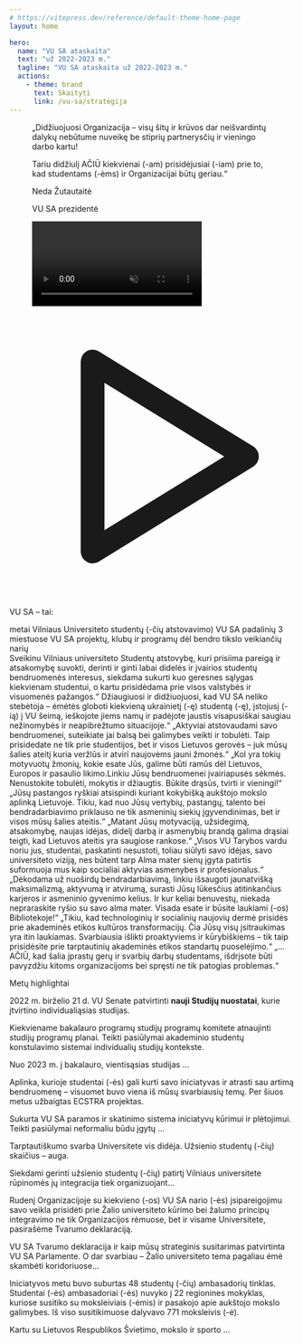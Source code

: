 ```yaml
---
# https://vitepress.dev/reference/default-theme-home-page
layout: home

hero:
  name: "VU SA ataskaita"
  text: "už 2022-2023 m."
  tagline: "VU SA ataskaita už 2022-2023 m."
  actions:
    - theme: brand
      text: Skaityti
      link: /vu-sa/strategija
---
```


<!-- TODO: koks yra pats pirmas CTA nunešamas puslapis? -->

<script setup lang="ts">
import 'vue3-carousel/dist/carousel.css'
import { Carousel, Slide, Pagination, Navigation } from 'vue3-carousel'
import TestimonialElement from "../components/TestimonialElement1.vue";
import NumberStatistic from "../components/NumberStatistic.vue";
import ElementWithBg from "../components/ElementWithBg.vue";
import PersonAvatar from "../components/PersonAvatar.vue";
import { biuras } from "../data/bendruomene.ts";

</script>

<section class="lg:px-2 px-1.5 isolate mb-8">
  <div class="max-w-5xl mx-auto p-4 relative">
    <figure class="flex flex-col md:flex-row">
      <figcaption class="leading-6 my-8 px-6 text-left md:w-1/2 order-2 md:order-1 flex flex-col">
          <p class="text-md font-medium italic mb-4">„Didžiuojuosi Organizacija – visų šitų ir krūvos dar neišvardintų dalykų nebūtume nuveikę be stiprių partnerysčių ir vieningo darbo kartu!</p>
          <p class="font-bold mb-4">Tariu didžiulį AČIŪ kiekvienai (-am) prisidėjusiai (-iam) prie to, kad studentams (-ėms) ir Organizacijai būtų geriau.“</p>
        <PersonAvatar :src="biuras[0].avatar" size="small">
          <p class="text-sm font-bold">Neda Žutautaitė</p>
          <p class="opacity-80 text-sm">VU SA prezidentė</p>
        </PersonAvatar>
      </figcaption>
      <video playsinline autoplay controls muted class="md:w-1/2 mx-auto rounded-lg order-1 md:order-2 z-20 shadow-lg">
        <source src="/ataskaita-2023/video/Nedos-kalba.mp4" type="video/mp4">
        Your browser does not support the video tag.
      </video>
    </figure>
    <svg class="absolute w-32 h-32 text-[#bd28344a] dark:text-zinc-300/20 -left-12 -bottom-12" xmlns="http://www.w3.org/2000/svg" viewBox="0 0 24 24" stroke-width="2" stroke="currentColor" fill="none" stroke-linecap="round" stroke-linejoin="round">
   <path stroke="none" d="M0 0h24v24H0z" fill="none"></path>
   <path d="M7 4v16l13 -8z"></path>
</svg>
  </div>
</section>

<section class="lg:px-2 px-1.5 isolate my-12">
  <div class="max-w-6xl mx-auto">
    <p class="mx-auto w-fit text-4xl font-bold">VU SA – tai:</p>
    <div class="flex flex-col md:flex-row my-12 mx-auto justify-center gap-8">
      <NumberStatistic :end-number="34">metai Vilniaus Universiteto studentų (-čių atstovavimo)</NumberStatistic>
      <NumberStatistic :end-number="15">VU SA padalinių 3 miestuose</NumberStatistic>
      <NumberStatistic :end-number="20"> VU SA projektų, klubų ir programų </NumberStatistic>
      <NumberStatistic :end-number="1100" > dėl bendro tikslo veikiančių narių</NumberStatistic>
    </div>
  </div>
</section>

<section class="lg:px-2 px-1.5 isolate">
  <div class="max-w-6xl mx-auto">
    <Carousel :transition="600" :autoplay="4500" pause-autoplay-on-hover wrap-around>
      <Slide :index="0">
        <TestimonialElement class="p-4" img-src="/ataskaita-2023/img/sveikinimai/rektorius.jpg" person-name="prof. Rimvydas Petrauskas" person-position="Vilniaus universiteto Rektorius" href="/sveikinimai" button-text="Sveikinimo kalba">
        Sveikinu Vilniaus universiteto Studentų atstovybę, kuri prisiima pareigą
          ir atsakomybę suvokti, derinti ir ginti labai didelės ir įvairios
          studentų bendruomenės interesus, siekdama sukurti kuo geresnes sąlygas
          kiekvienam studentui, o kartu prisidėdama prie visos valstybės ir
          visuomenės pažangos.“
        </TestimonialElement>
      </Slide>
      <Slide :index="1">
        <TestimonialElement class="p-4" img-src="/ataskaita-2023/img/sveikinimai/MP-portretas.jpg" person-name="Ingrida Šimonytė" person-position="Lietuvos Respublikos Ministrė Pirmininkė" href="/sveikinimai" button-text="Sveikinimo kalba">
        Džiaugiuosi ir didžiuojuosi, kad VU SA neliko stebėtoja – ėmėtės
          globoti kiekvieną ukrainietį (-ę) studentą (-ę), įstojusį (-ią) į VU
          šeimą, ieškojote jiems namų ir padėjote jaustis visapusiškai saugiau
          nežinomybės ir neapibrėžtumo situacijoje.“
        </TestimonialElement>
      </Slide>
      <Slide :index="2">
        <TestimonialElement class="p-4" img-src="/ataskaita-2023/img/sveikinimai/20211231SMM0974.jpeg" person-name="Jurgita Šiugždinienė" person-position="LR Švietimo, mokslo ir sporto ministrė" href="/sveikinimai" button-text="Sveikinimo kalba">
        „Aktyviai atstovaudami savo bendruomenei, suteikiate jai balsą bei
        galimybes veikti ir tobulėti. Taip prisidedate ne tik prie studentijos,
        bet ir visos Lietuvos gerovės – juk mūsų šalies ateitį kuria veržlūs ir
        atviri naujovėms jauni žmonės.“
        </TestimonialElement>
      </Slide>
      <Slide :index="3">
        <TestimonialElement class="p-4" img-src="/ataskaita-2023/img/sveikinimai/vcn.jpeg" person-name="Viktorija Čmilytė-Nielsen" person-position="LR Seimo Pirmininkė" href="/sveikinimai" button-text="Sveikinimo kalba">
        „Kol yra tokių motyvuotų žmonių, kokie esate Jūs, galime būti ramūs dėl
        Lietuvos, Europos ir pasaulio likimo.Linkiu Jūsų bendruomenei įvairiapusės sėkmės. Nenustokite tobulėti,
        mokytis ir džiaugtis. Būkite drąsūs, tvirti ir vieningi!“
        </TestimonialElement>
      </Slide>
      <Slide :index="4">
        <TestimonialElement class="p-4" img-src="/ataskaita-2023/img/sveikinimai/zukauskas.jpeg" person-name="prof. Artūras Žukauskas" person-position="LR Seimo Švietimo ir mokslo komiteto pirmininkas" href="/sveikinimai" button-text="Sveikinimo kalba">
        „Jūsų pastangos ryškiai atsispindi kuriant kokybišką aukštojo mokslo aplinką Lietuvoje. Tikiu, kad nuo Jūsų vertybių, pastangų, talento  bei bendradarbiavimo priklauso ne tik asmeninių siekių įgyvendinimas, bet ir visos mūsų šalies ateitis.“
        </TestimonialElement>
      </Slide>
      <Slide :index="5">
        <TestimonialElement class="p-4" img-src="/ataskaita-2023/img/sveikinimai/DSC01335.jpg" person-name="prof. Eglė Lastauskienė" person-position="Vilniaus universiteto Senato pirmininkė" href="/sveikinimai" button-text="Sveikinimo kalba">
        „Matant Jūsų
          motyvaciją, užsidegimą, atsakomybę, naujas idėjas, didelį darbą ir
          asmenybių brandą galima drąsiai teigti, kad Lietuvos ateitis yra
          saugiose rankose.“
        </TestimonialElement>
      </Slide>
      <Slide :index="6">
        <TestimonialElement class="p-4" img-src="/ataskaita-2023/img/sveikinimai/Radzeviciene.5M5A1668r_3.jpg" person-name="dr. Eglė Radzevičienė" person-position="Vilniaus universiteto Tarybos pirmininkė" href="/sveikinimai" button-text="Sveikinimo kalba">
        „Visos VU Tarybos vardu noriu jus, studentai, paskatinti nesustoti,
          toliau siūlyti savo idėjas, savo universiteto viziją, nes būtent tarp
          Alma mater sienų įgyta patirtis suformuoja mus kaip socialiai aktyvias
          asmenybes ir profesionalus.“
        </TestimonialElement>
      </Slide>
      <Slide :index="7">
        <TestimonialElement class="p-4" img-src="/ataskaita-2023/img/sveikinimai/ik.jpeg" person-name="Irena Krivienė" person-position="VU bibliotekos generalinė direktorė" href="/sveikinimai" button-text="Sveikinimo kalba">
        „Dėkodama už nuoširdų bendradarbiavimą, linkiu išsaugoti jaunatvišką
          maksimalizmą, aktyvumą ir atvirumą, surasti Jūsų lūkesčius atitinkančius
          karjeros ir asmeninio gyvenimo kelius. Ir kur keliai benuvestų, niekada
          nepraraskite ryšio su savo alma mater. Visada esate ir būsite laukiami
          (-os) Bibliotekoje!“
        </TestimonialElement>
      </Slide>
      <Slide :index="8">
        <TestimonialElement class="p-4" img-src="/ataskaita-2023/img/sveikinimai/dr.-Loreta-Tauginien%C4%97.MART1397B.jpg" person-name="dr. Loreta Tauginienė" person-position="Akademinės etikos ir procedūrų kontrolierė" href="/sveikinimai" button-text="Sveikinimo kalba">
        „Tikiu, kad technologinių ir socialinių naujovių dermė prisidės prie akademinės etikos kultūros transformacijų. Čia Jūsų visų įsitraukimas yra itin laukiamas. Svarbiausia išlikti proaktyviems ir kūrybiškiems – tik taip prisidėsite prie tarptautinių akademinės etikos standartų puoselėjimo.“
        </TestimonialElement>
      </Slide>
      <Slide :index="9">
        <TestimonialElement class="p-4" img-src="/ataskaita-2023/img/sveikinimai/IMG_20230114_124623_963.jpg" person-name="Arminas Varanauskas" person-position="Žinių ekonomikos forumo direktorius" href="/sveikinimai" button-text="Sveikinimo kalba">
       „... AČIŪ, kad šalia įprastų gerų ir
        svarbių darbų studentams, išdrįsote būti pavyzdžiu kitoms organizacijoms
        bei spręsti ne tik patogias problemas.“
        </TestimonialElement>
      </Slide>
      <template #addons>
        <Navigation />
        <Pagination />
      </template>
    </Carousel>
  </div>
</section>

<section class="lg:px-2 px-4 isolate mt-16">
    <p class="mx-auto w-fit text-4xl font-bold my-8">Metų <span class="italic">highlightai</span></p>
  <div class="max-w-5xl mx-auto grid grid-cols-1 lg:grid-cols-2 gap-7">
    <ElementWithBg class="h-[21rem]" img-src="/ataskaita-2023/img/renginiai/biblioteka/FC0BE34F-EA5F-43D7-A5C4-4BDB81CFD4D1.jpg" :color-classes="['bg-[rgba(60,12,6,0.95)] dark:bg-zinc-900/90']">
      <template #title>1. Individualios studijos</template>
      <p class="mb-4">2022 m. birželio 21 d. VU Senate patvirtinti <strong>nauji Studijų nuostatai</strong>, kurie įtvirtino individualiąsias studijas. </p>
      <p class="mb-4">Kiekviename bakalauro programų studijų programų komitete atnaujinti studijų programų planai. Teikti pasiūlymai akademinio studentų konstulavimo sistemai individualių studijų kontekste. </p>
      <p> Nuo 2023 m. į bakalauro, vientisąsias studijas ...</p>
    </ElementWithBg>
    <ElementWithBg class="h-[21rem]" img-src="/ataskaita-2023/img/renginiai/tvarumo-festivalis/_DSC0255.jpg" :color-classes="['bg-[rgba(60,45,17,0.98)] dark:bg-zinc-900/90']">
      <template #title>2. Studentų (-čių) skatinimas kurti savo iniciatyvas</template>
      <p class="mb-4">Aplinka, kurioje studentai (-ės) gali kurti savo iniciatyvas ir atrasti sau artimą bendruomenę – visuomet buvo viena iš mūsų svarbiausių temų. Per šiuos metus užbaigtas ECSTRA projektas. </p>
      <p> Sukurta VU SA paramos ir skatinimo sistema iniciatyvų kūrimui ir plėtojimui. Teikti pasiūlymai neformaliu būdu įgytų ... </p>
    </ElementWithBg>
    <ElementWithBg class="h-[21rem]" img-src="/ataskaita-2023/img/renginiai/gimtadienis/Gabija_Matkutė_VUSA_(95).jpg" :color-classes="['bg-[rgba(38,25,17,0.95)] dark:bg-zinc-800/90']">
      <template #title>3. Užsienio studentai (-ės) – lygiaverčiai (-tės) bendruomenės nariai (-ės)</template>
      <p class="mb-4">Tarptautiškumo svarba Universitete vis didėja. Užsienio studentų (-čių) skaičius – auga.</p>
      <p> Siekdami gerinti užsienio studentų (-čių) patirtį Vilniaus universitete rūpinomės jų integracija tiek organizuojant... </p>
    </ElementWithBg>
    <ElementWithBg class="h-[21rem]" img-src="/ataskaita-2023/img/renginiai/gimtadienis/Gabija_Matkutė_VUSA_(193).jpg" :color-classes="['bg-[rgba(24,39,17,0.95)] dark:bg-neutral-900/90']">
      <template #title>4. Žalias universitetas</template>
      <p class="mb-4">Rudenį Organizacijoje su kiekvieno (-os) VU SA nario (-ės) įsipareigojimu savo veikla prisidėti prie Žalio universiteto kūrimo bei žalumo principų integravimo ne tik Organizacijos rėmuose, bet ir visame Universitete, pasirašėme Tvarumo deklaraciją. </p>
      <p>VU SA Tvarumo deklaracija ir kaip mūsų strateginis susitarimas patvirtinta VU SA Parlamente. O dar svarbiau – Žalio universiteto tema pagaliau ėmė skambėti koridoriuose...</p>
    </ElementWithBg>
    <ElementWithBg class="lg:col-span-2 lg:w-1/2 mx-auto h-[21rem]" img-src="/ataskaita-2023/img/renginiai/pavasario-mokymai/IMG_7243.jpg" :color-classes="['bg-gradient-to-tr from-[rgba(48,39,17,0.95)] to-[rgba(60,12,6,0.95)] dark:bg-slate-900/90']">
      <template #title>5. Iniciatyva „Aukštasis mokslas nėra PER aukštai“ </template>
      <p class="mb-4">Iniciatyvos metu buvo suburtas 48 studentų (-čių) ambasadorių tinklas. Studentai (-ės) ambasadoriai (-ės) nuvyko į 22 regionines  mokyklas, kuriose susitiko su moksleiviais (-ėmis) ir pasakojo apie aukštojo mokslo galimybes. Iš viso susitikimuose dalyvavo 771 moksleivis (-ė). </p>
      <p> Kartu su Lietuvos Respublikos Švietimo, mokslo ir sporto ... </p>
    </ElementWithBg>
  </div>
</section>
